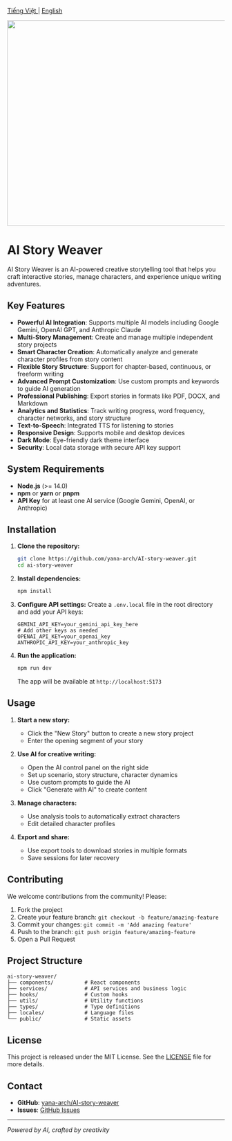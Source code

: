 <a href="./README.md"> Tiếng Việt </a> | <a href="./README_EN.md"> English </a>

<div align="center">
<img width="1200" height="475" alt="GHBanner" src="https://github.com/user-attachments/assets/0aa67016-6eaf-458a-adb2-6e31a0763ed6" />
</div>

# AI Story Weaver

AI Story Weaver is an AI-powered creative storytelling tool that helps you craft interactive stories, manage characters, and experience unique writing adventures.

## Key Features

- **Powerful AI Integration**: Supports multiple AI models including Google Gemini, OpenAI GPT, and Anthropic Claude
- **Multi-Story Management**: Create and manage multiple independent story projects
- **Smart Character Creation**: Automatically analyze and generate character profiles from story content
- **Flexible Story Structure**: Support for chapter-based, continuous, or freeform writing
- **Advanced Prompt Customization**: Use custom prompts and keywords to guide AI generation
- **Professional Publishing**: Export stories in formats like PDF, DOCX, and Markdown
- **Analytics and Statistics**: Track writing progress, word frequency, character networks, and story structure
- **Text-to-Speech**: Integrated TTS for listening to stories
- **Responsive Design**: Supports mobile and desktop devices
- **Dark Mode**: Eye-friendly dark theme interface
- **Security**: Local data storage with secure API key support

## System Requirements

- **Node.js** (>= 14.0)
- **npm** or **yarn** or **pnpm**
- **API Key** for at least one AI service (Google Gemini, OpenAI, or Anthropic)

## Installation

1. **Clone the repository:**
   ```bash
   git clone https://github.com/yana-arch/AI-story-weaver.git
   cd ai-story-weaver
   ```

2. **Install dependencies:**
   ```bash
   npm install
   ```

3. **Configure API settings:**
   Create a `.env.local` file in the root directory and add your API keys:

   ```env
   GEMINI_API_KEY=your_gemini_api_key_here
   # Add other keys as needed
   OPENAI_API_KEY=your_openai_key
   ANTHROPIC_API_KEY=your_anthropic_key
   ```

4. **Run the application:**
   ```bash
   npm run dev
   ```

   The app will be available at `http://localhost:5173`

## Usage

1. **Start a new story:**
   - Click the "New Story" button to create a new story project
   - Enter the opening segment of your story

2. **Use AI for creative writing:**
   - Open the AI control panel on the right side
   - Set up scenario, story structure, character dynamics
   - Use custom prompts to guide the AI
   - Click "Generate with AI" to create content

3. **Manage characters:**
   - Use analysis tools to automatically extract characters
   - Edit detailed character profiles

4. **Export and share:**
   - Use export tools to download stories in multiple formats
   - Save sessions for later recovery

## Contributing

We welcome contributions from the community! Please:

1. Fork the project
2. Create your feature branch: `git checkout -b feature/amazing-feature`
3. Commit your changes: `git commit -m 'Add amazing feature'`
4. Push to the branch: `git push origin feature/amazing-feature`
5. Open a Pull Request

## Project Structure

```
ai-story-weaver/
├── components/          # React components
├── services/            # API services and business logic
├── hooks/               # Custom hooks
├── utils/               # Utility functions
├── types/               # Type definitions
├── locales/             # Language files
└── public/              # Static assets
```

## License

This project is released under the MIT License. See the [LICENSE](LICENSE) file for more details.

## Contact

- **GitHub**: [yana-arch/AI-story-weaver](https://github.com/yana-arch/AI-story-weaver)
- **Issues**: [GitHub Issues](https://github.com/yana-arch/AI-story-weaver/issues)

---

*Powered by AI, crafted by creativity*
